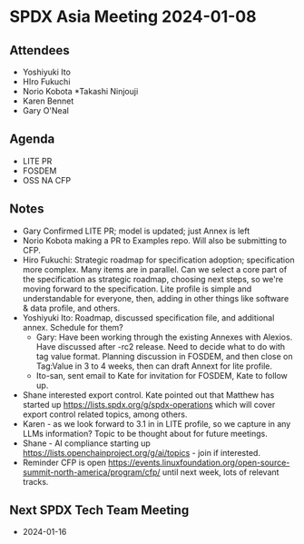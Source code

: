 # SPDX Asia Meeting 2024-01-08

## Attendees
* Yoshiyuki Ito
* HIro Fukuchi
* Norio Kobota
*Takashi Ninjouji
* Karen Bennet
* Gary O'Neal

## Agenda
* LITE PR
* FOSDEM
* OSS NA CFP

## Notes
* Gary Confirmed LITE PR;  model is updated;  just Annex is left 
* Norio Kobota making a PR to Examples repo.    Will also be submitting to CFP.
* Hiro Fukuchi: Strategic roadmap for specification adoption;  specification more complex.   Many items are in parallel.   Can we select a core part of the specification as strategic roadmap,  choosing next steps, so we're moving forward to the specification.   Lite profile is simple and understandable for everyone,  then, adding in other things like software & data profile, and others. 
* Yoshiyuki Ito: Roadmap, discussed specification file, and additional annex.   Schedule for them?
   * Gary: Have been working through the existing Annexes with Alexios.  Have discussed after -rc2 release.  Need to decide what to do with tag value format.   Planning discussion in FOSDEM,  and then close on Tag:Value in 3 to 4 weeks, then can draft Annext for lite profile.
   * Ito-san,  sent email to Kate for invitation for FOSDEM,  Kate to follow up. 
* Shane interested export control.   Kate pointed out that Matthew has started up https://lists.spdx.org/g/spdx-operations which will cover export control related topics, among others. 
* Karen - as we look forward to 3.1 in in LITE profile, so we capture in any LLMs information?   Topic to be thought about for future meetings. 
* Shane - AI compliance starting up https://lists.openchainproject.org/g/ai/topics - join if interested. 
* Reminder CFP is open https://events.linuxfoundation.org/open-source-summit-north-america/program/cfp/ until next week,  lots of relevant tracks. 


## Next SPDX Tech Team Meeting 
* 2024-01-16
